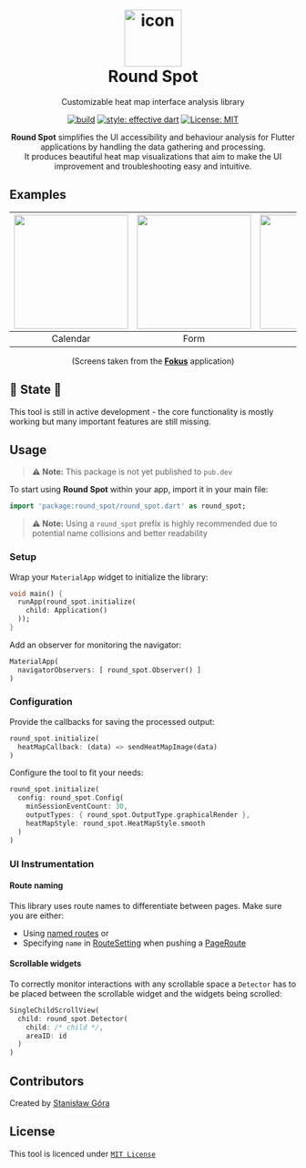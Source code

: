 # <div align="center"><img src="https://raw.githubusercontent.com/stasgora/round-spot/master/assets/logo.png" alt="icon" width="100"><br> Round Spot</div>

<div align="center">
  Customizable heat map interface analysis library
  
  <a href="https://github.com/stasgora/round-spot/actions"><img src="https://github.com/stasgora/round-spot/workflows/build/badge.svg" alt="build"></a>
  <a href="https://github.com/tenhobi/effective_dart"><img src="https://img.shields.io/badge/style-effective_dart-40c4ff.svg" alt="style: effective dart"></a>
  <a href="https://github.com/stasgora/round-spot/blob/master/LICENSE"><img src="https://img.shields.io/badge/license-MIT-blue.svg" alt="License: MIT"></a>

**Round Spot** simplifies the UI accessibility and behaviour analysis for Flutter applications by handling the data gathering and processing.<br>
It produces beautiful heat map visualizations that aim to make the UI improvement and troubleshooting easy and intuitive.
</div>

## Examples

<div align="center">

| <img src="https://raw.githubusercontent.com/stasgora/round-spot/master/assets/screens/calendar.png" width=200 /> | <img src="https://raw.githubusercontent.com/stasgora/round-spot/master/assets/screens/form.png" width=200 /> | <img src="https://raw.githubusercontent.com/stasgora/round-spot/master/assets/screens/panel.png" width=200 /> | <img src="https://raw.githubusercontent.com/stasgora/round-spot/master/assets/screens/rating.png" width=200 /> |
| :--------------------: | :--------------------: | :--------------------------: | :-------------------: |
|        Calendar        |         Form           |            Panel             |         Cards         |

(Screens taken from the **[Fokus](https://github.com/fokus-team/fokus)** application)
</div>

## 🚧 State 🚧
This tool is still in active development - the core functionality is mostly working but many important features are still missing.

## Usage
> **⚠️ Note:** This package is not yet published to `pub.dev`

To start using **Round Spot** within your app, import it in your main file:
```dart
import 'package:round_spot/round_spot.dart' as round_spot;
```
> **⚠️ Note:** Using a `round_spot` prefix is highly recommended due to potential name collisions and better readability

### Setup
Wrap your `MaterialApp` widget to initialize the library:
```dart
void main() {
  runApp(round_spot.initialize(
    child: Application()
  ));
}
```
Add an observer for monitoring the navigator:
```dart
MaterialApp(
  navigatorObservers: [ round_spot.Observer() ]
)
```

### Configuration
Provide the callbacks for saving the processed output:
```dart
round_spot.initialize(
  heatMapCallback: (data) => sendHeatMapImage(data)
)
```
Configure the tool to fit your needs:
```dart
round_spot.initialize(
  config: round_spot.Config(
    minSessionEventCount: 30,
    outputTypes: { round_spot.OutputType.graphicalRender },
    heatMapStyle: round_spot.HeatMapStyle.smooth
  )
)
```
### UI Instrumentation

#### Route naming
This library uses route names to differentiate between pages.
Make sure you are either:
- Using [named routes](https://flutter.dev/docs/cookbook/navigation/named-routes) or
- Specifying `name` in [RouteSetting](https://api.flutter.dev/flutter/widgets/RouteSettings-class.html) when pushing a [PageRoute](https://api.flutter.dev/flutter/widgets/PageRoute-class.html)

#### Scrollable widgets
To correctly monitor interactions with any scrollable space a `Detector` has to be placed between the scrollable widget and the widgets being scrolled:
```dart
SingleChildScrollView(
  child: round_spot.Detector(
    child: /* child */,
    areaID: id
  )
)
```

## Contributors
Created by [Stanisław Góra](https://github.com/stasgora/)

## License
This tool is licenced under [`MIT License`](https://github.com/stasgora/round-spot/blob/master/LICENSE)
